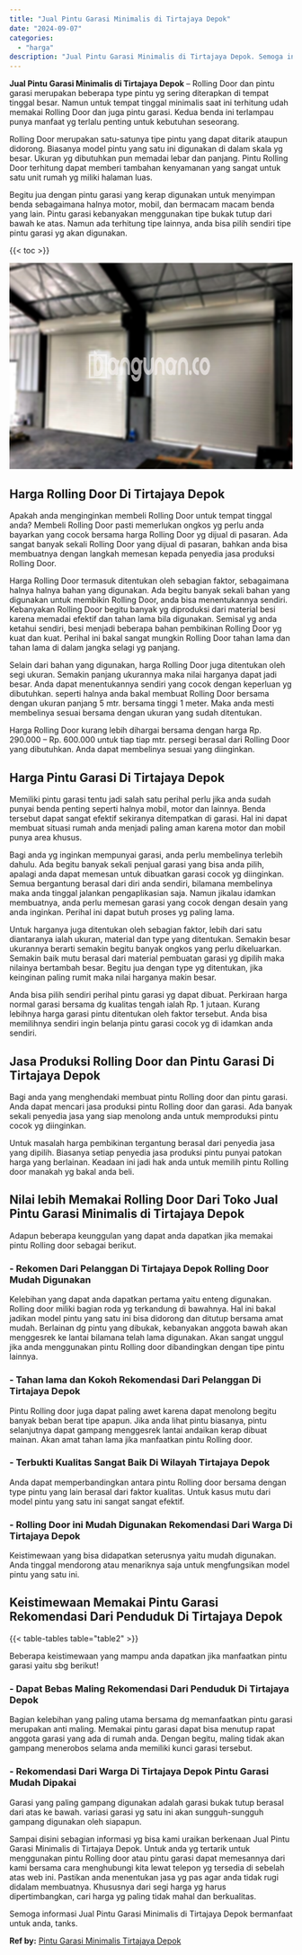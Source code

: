 ```yaml
---
title: "Jual Pintu Garasi Minimalis di Tirtajaya Depok"
date: "2024-09-07"
categories: 
  - "harga"
description: "Jual Pintu Garasi Minimalis di Tirtajaya Depok. Semoga informasi Jual Pintu Garasi Minimalis di Tirtajaya Depok bermanfaat untuk anda, tanks...."
---
```


**Jual Pintu Garasi Minimalis di Tirtajaya Depok** – Rolling Door dan pintu garasi merupakan beberapa type pintu yg sering diterapkan di tempat tinggal besar. Namun untuk tempat tinggal minimalis saat ini terhitung udah memakai Rolling Door dan juga pintu garasi. Kedua benda ini terlampau punya manfaat yg terlalu penting untuk kebutuhan seseorang.

Rolling Door merupakan satu-satunya tipe pintu yang dapat ditarik ataupun didorong. Biasanya model pintu yang satu ini digunakan di dalam skala yg besar. Ukuran yg dibutuhkan pun memadai lebar dan panjang. Pintu Rolling Door terhitung dapat memberi tambahan kenyamanan yang sangat untuk satu unit rumah yg miliki halaman luas.

Begitu jua dengan pintu garasi yang kerap digunakan untuk menyimpan benda sebagaimana halnya motor, mobil, dan bermacam macam benda yang lain. Pintu garasi kebanyakan menggunakan tipe bukak tutup dari bawah ke atas. Namun ada terhitung tipe lainnya, anda bisa pilih sendiri tipe pintu garasi yg akan digunakan.

{{< toc >}}

![Jual Pintu Garasi Minimalis di Tirtajaya Depok](/images/pintu-garasi-58.png)

## Harga Rolling Door Di Tirtajaya Depok

Apakah anda menginginkan membeli Rolling Door untuk tempat tinggal anda? Membeli Rolling Door pasti memerlukan ongkos yg perlu anda bayarkan yang cocok bersama harga Rolling Door yg dijual di pasaran. Ada sangat banyak sekali Rolling Door yang dijual di pasaran, bahkan anda bisa membuatnya dengan langkah memesan kepada penyedia jasa produksi Rolling Door.

Harga Rolling Door termasuk ditentukan oleh sebagian faktor, sebagaimana halnya halnya bahan yang digunakan. Ada begitu banyak sekali bahan yang digunakan untuk membikin Rolling Door, anda bisa menentukannya sendiri. Kebanyakan Rolling Door begitu banyak yg diproduksi dari material besi karena memadai efektif dan tahan lama bila digunakan. Semisal yg anda ketahui sendiri, besi menjadi beberapa bahan pembikinan Rolling Door yg kuat dan kuat. Perihal ini bakal sangat mungkin Rolling Door tahan lama dan tahan lama di dalam jangka selagi yg panjang.

Selain dari bahan yang digunakan, harga Rolling Door juga ditentukan oleh segi ukuran. Semakin panjang ukurannya maka nilai harganya dapat jadi besar. Anda dapat menentukannya sendiri yang cocok dengan keperluan yg dibutuhkan. seperti halnya anda bakal membuat Rolling Door bersama dengan ukuran panjang 5 mtr. bersama tinggi 1 meter. Maka anda mesti membelinya sesuai bersama dengan ukuran yang sudah ditentukan.

Harga Rolling Door kurang lebih dihargai bersama dengan harga Rp. 290.000 – Rp. 600.000 untuk tiap tiap mtr. persegi berasal dari Rolling Door yang dibutuhkan. Anda dapat membelinya sesuai yang diinginkan.

## Harga Pintu Garasi Di Tirtajaya Depok

Memiliki pintu garasi tentu jadi salah satu perihal perlu jika anda sudah punyai benda penting seperti halnya mobil, motor dan lainnya. Benda tersebut dapat sangat efektif sekiranya ditempatkan di garasi. Hal ini dapat membuat situasi rumah anda menjadi paling aman karena motor dan mobil punya area khusus.

Bagi anda yg inginkan mempunyai garasi, anda perlu membelinya terlebih dahulu. Ada begitu banyak sekali penjual garasi yang bisa anda pilih, apalagi anda dapat memesan untuk dibuatkan garasi cocok yg diinginkan. Semua bergantung berasal dari diri anda sendiri, bilamana membelinya maka anda tinggal jalankan pengaplikasian saja. Namun jikalau idamkan membuatnya, anda perlu memesan garasi yang cocok dengan desain yang anda inginkan. Perihal ini dapat butuh proses yg paling lama.

Untuk harganya juga ditentukan oleh sebagian faktor, lebih dari satu diantaranya ialah ukuran, material dan type yang ditentukan. Semakin besar ukurannya berarti semakin begitu banyak ongkos yang perlu dikeluarkan. Semakin baik mutu berasal dari material pembuatan garasi yg dipilih maka nilainya bertambah besar. Begitu jua dengan type yg ditentukan, jika keinginan paling rumit maka nilai harganya makin besar.

Anda bisa pilih sendiri perihal pintu garasi yg dapat dibuat. Perkiraan harga normal garasi bersama dg kualitas tengah ialah Rp. 1 jutaan. Kurang lebihnya harga garasi pintu ditentukan oleh faktor tersebut. Anda bisa memilihnya sendiri ingin belanja pintu garasi cocok yg di idamkan anda sendiri.

## Jasa Produksi Rolling Door dan Pintu Garasi Di Tirtajaya Depok

Bagi anda yang menghendaki membuat pintu Rolling door dan pintu garasi. Anda dapat mencari jasa produksi pintu Rolling door dan garasi. Ada banyak sekali penyedia jasa yang siap menolong anda untuk memproduksi pintu cocok yg diinginkan.

Untuk masalah harga pembikinan tergantung berasal dari penyedia jasa yang dipilih. Biasanya setiap penyedia jasa produksi pintu punyai patokan harga yang berlainan. Keadaan ini jadi hak anda untuk memilih pintu Rolling door manakah yg bakal anda beli.

## Nilai lebih Memakai Rolling Door Dari Toko Jual Pintu Garasi Minimalis di Tirtajaya Depok

Adapun beberapa keunggulan yang dapat anda dapatkan jika memakai pintu Rolling door sebagai berikut.

### \- Rekomen Dari Pelanggan Di Tirtajaya Depok Rolling Door Mudah Digunakan

Kelebihan yang dapat anda dapatkan pertama yaitu enteng digunakan. Rolling door miliki bagian roda yg terkandung di bawahnya. Hal ini bakal jadikan model pintu yang satu ini bisa didorong dan ditutup bersama amat mudah. Berlainan dg pintu yang dibukak, kebanyakan anggota bawah akan menggesrek ke lantai bilamana telah lama digunakan. Akan sangat unggul jika anda menggunakan pintu Rolling door dibandingkan dengan tipe pintu lainnya.

### \- Tahan lama dan Kokoh Rekomendasi Dari Pelanggan Di Tirtajaya Depok

Pintu Rolling door juga dapat paling awet karena dapat menolong begitu banyak beban berat tipe apapun. Jika anda lihat pintu biasanya, pintu selanjutnya dapat gampang menggesrek lantai andaikan kerap dibuat mainan. Akan amat tahan lama jika manfaatkan pintu Rolling door.

### \- Terbukti Kualitas Sangat Baik Di Wilayah Tirtajaya Depok

Anda dapat memperbandingkan antara pintu Rolling door bersama dengan type pintu yang lain berasal dari faktor kualitas. Untuk kasus mutu dari model pintu yang satu ini sangat sangat efektif.

### \- Rolling Door ini Mudah Digunakan Rekomendasi Dari Warga Di Tirtajaya Depok

Keistimewaan yang bisa didapatkan seterusnya yaitu mudah digunakan. Anda tinggal mendorong atau menariknya saja untuk mengfungsikan model pintu yang satu ini.

## Keistimewaan Memakai Pintu Garasi Rekomendasi Dari Penduduk Di Tirtajaya Depok

{{< table-tables table="table2" >}}

Beberapa keistimewaan yang mampu anda dapatkan jika manfaatkan pintu garasi yaitu sbg berikut!

### \- Dapat Bebas Maling Rekomendasi Dari Penduduk Di Tirtajaya Depok

Bagian kelebihan yang paling utama bersama dg memanfaatkan pintu garasi merupakan anti maling. Memakai pintu garasi dapat bisa menutup rapat anggota garasi yang ada di rumah anda. Dengan begitu, maling tidak akan gampang menerobos selama anda memiliki kunci garasi tersebut.

### \- Rekomendasi Dari Warga Di Tirtajaya Depok Pintu Garasi Mudah Dipakai

Garasi yang paling gampang digunakan adalah garasi bukak tutup berasal dari atas ke bawah. variasi garasi yg satu ini akan sungguh-sungguh gampang digunakan oleh siapapun.

Sampai disini sebagian informasi yg bisa kami uraikan berkenaan Jual Pintu Garasi Minimalis di Tirtajaya Depok. Untuk anda yg tertarik untuk menggunakan pintu Rolling door atau pintu garasi dapat memesannya dari kami bersama cara menghubungi kita lewat telepon yg tersedia di sebelah atas web ini. Pastikan anda menentukan jasa yg pas agar anda tidak rugi didalam membuatnya. Khususnya dari segi harga yg harus dipertimbangkan, cari harga yg paling tidak mahal dan berkualitas.

Semoga informasi Jual Pintu Garasi Minimalis di Tirtajaya Depok bermanfaat untuk anda, tanks.

**Ref by:** [Pintu Garasi Minimalis Tirtajaya Depok](https://id.wikipedia.org/wiki/Pintu)

